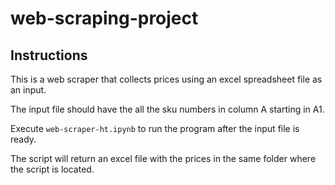 # web-scraping-project

## Instructions

This is a web scraper that collects prices using an excel spreadsheet file as an input.

The input file should have the all the sku numbers in column A starting in A1.

Execute `web-scraper-ht.ipynb` to run the program after the input file is ready.

The script will return an excel file with the prices in the same folder where the script is located.
